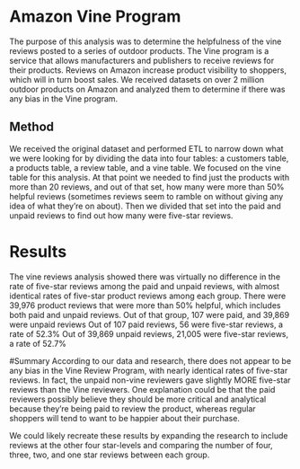 # Amazon Vine Program
The purpose of this analysis was to determine the helpfulness of the vine reviews posted to a series of outdoor products. The Vine program is a service that allows manufacturers and publishers to receive reviews for their products. Reviews on Amazon increase product visibility to shoppers, which will in turn boost sales. We received datasets on over 2 million outdoor products on Amazon and analyzed them to determine if there was any bias in the Vine program. 

## Method
We received the original dataset and performed ETL to narrow down what we were looking for by dividing the data into four tables: a customers table, a products table, a review table, and a vine table. We focused on the vine table for this analysis. At that point we needed to find just the products with more than 20 reviews, and out of that set, how many were more than 50% helpful reviews (sometimes reviews seem to ramble on without giving any idea of what they’re on about). Then we divided that set into the paid and unpaid reviews to find out how many were five-star reviews.

# Results
The vine reviews analysis showed there was virtually no difference in the rate of five-star reviews among the paid and unpaid reviews, with almost identical rates of five-star product reviews among each group.
There were 39,976 product reviews that were more than 50% helpful, which includes both paid and unpaid reviews.
Out of that group, 107 were paid, and 39,869 were unpaid reviews
Out of 107 paid reviews, 56 were five-star reviews, a rate of 52.3%
Out of 39,869 unpaid reviews, 21,005 were five-star reviews, a rate of 52.7%

#Summary
According to our data and research, there does not appear to be any bias in the Vine Review Program, with nearly identical rates of five-star reviews. In fact, the unpaid non-vine reviewers gave slightly MORE five-star reviews than the Vine reviewers. One explanation could be that the paid reviewers possibly believe they should be more critical and analytical because they’re being paid to review the product, whereas regular shoppers will tend to want to be happier about their purchase. 

We could likely recreate these results by expanding the research to include reviews at the other four star-levels and comparing the number of four, three, two, and one star reviews between each group. 

